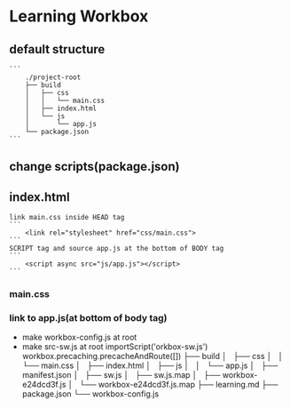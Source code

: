 

# Learning Workbox
## default structure
    ```
        ./project-root
        ├── build
        │   ├── css
        │   │   └── main.css
        │   ├── index.html
        │   └── js
        │       └── app.js
        └── package.json
    ```
## change scripts(package.json)
## index.html
    link main.css inside HEAD tag
    ```
        <link rel="stylesheet" href="css/main.css">
    ```
    SCRIPT tag and source app.js at the bottom of BODY tag
    ```
        <script async src="js/app.js"></script>
    ```
### main.css
### link to app.js(at bottom of body tag)





- make workbox-config.js at root
- make src-sw.js at root
    importScript('orkbox-sw.js')
    workbox.precaching.precacheAndRoute([])
    ├── build
│   ├── css
│   │   └── main.css
│   ├── index.html
│   ├── js
│   │   └── app.js
│   ├── manifest.json
│   ├── sw.js
│   ├── sw.js.map
│   ├── workbox-e24dcd3f.js
│   └── workbox-e24dcd3f.js.map
├── learning.md
├── package.json
└── workbox-config.js


